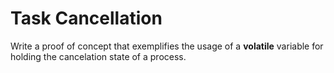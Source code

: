 # Task Cancellation
Write a proof of concept that exemplifies the usage of a **volatile** variable for holding the cancelation state of a process.
